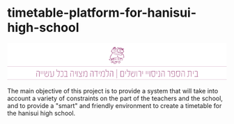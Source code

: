 # timetable-platform-for-hanisui-high-school

![project logo](https://github.com/ranSharon/timetable-platform-for-hanisui-high-school/blob/master/home%20pageA.png)
 
The main objective of this project is to provide a system that will take into account a variety of constraints on the part of the teachers and the school, and to provide a "smart" and friendly environment to create a timetable for the hanisui high school.
